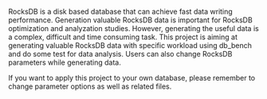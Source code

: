 RocksDB is a disk based database that can achieve fast data writing performance. 
Generation valuable RocksDB data is important for RocksDB optimization and analyzation studies. 
However, generating the useful data is a complex, difficult and time consuming task. This project is aiming at generating valuable RocksDB data with specific workload using db_bench and do some test for data analysis. Users can also change RocksDB parameters while generating data.

If you want to apply this project to your own database, please remember to change parameter options as well as related files. 
